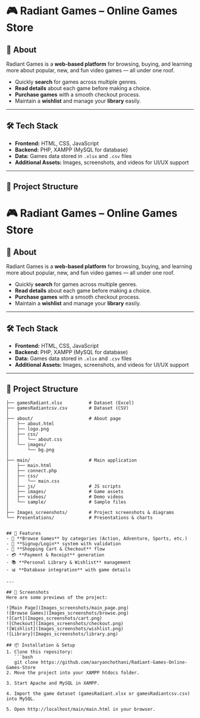 # 🎮 Radiant Games – Online Games Store

## 📌 About
Radiant Games is a **web-based platform** for browsing, buying, and learning more about popular, new, and fun video games — all under one roof.  

- Quickly **search** for games across multiple genres.  
- **Read details** about each game before making a choice.  
- **Purchase games** with a smooth checkout process.  
- Maintain a **wishlist** and manage your **library** easily.  

---

## 🛠️ Tech Stack
- **Frontend:** HTML, CSS, JavaScript  
- **Backend:** PHP, XAMPP (MySQL for database)  
- **Data:** Games data stored in `.xlsx` and `.csv` files  
- **Additional Assets:** Images, screenshots, and videos for UI/UX support  

---

## 📂 Project Structure
# 🎮 Radiant Games – Online Games Store

## 📌 About
Radiant Games is a **web-based platform** for browsing, buying, and learning more about popular, new, and fun video games — all under one roof.  

- Quickly **search** for games across multiple genres.  
- **Read details** about each game before making a choice.  
- **Purchase games** with a smooth checkout process.  
- Maintain a **wishlist** and manage your **library** easily.  

---

## 🛠️ Tech Stack
- **Frontend:** HTML, CSS, JavaScript  
- **Backend:** PHP, XAMPP (MySQL for database)  
- **Data:** Games data stored in `.xlsx` and `.csv` files  
- **Additional Assets:** Images, screenshots, and videos for UI/UX support  

---

## 📂 Project Structure
```text
├── gamesRadiant.xlsx          # Dataset (Excel)
├── gamesRadiantcsv.csv        # Dataset (CSV)
│
├── about/                     # About page
│   ├── about.html
│   ├── logo.png
│   ├── css/
│   │   └── about.css
│   └── images/
│       └── bg.png
│
├── main/                      # Main application
│   ├── main.html
│   ├── connect.php
│   ├── css/
│   │   └── main.css
│   ├── js/                    # JS scripts
│   ├── images/                # Game assets
│   ├── videos/                # Demo videos
│   └── sample/                # Sample files
│
├── Images_screenshots/        # Project screenshots & diagrams
└── Presentations/             # Presentations & charts


## 🚀 Features
- 🔎 **Browse Games** by categories (Action, Adventure, Sports, etc.)  
- 📝 **Signup/Login** system with validation  
- 🛒 **Shopping Cart & Checkout** flow  
- 💳 **Payment & Receipt** generation  
- 📚 **Personal Library & Wishlist** management  
- 📊 **Database integration** with game details  

---

## 📸 Screenshots
Here are some previews of the project:

![Main Page](Images_screenshots/main_page.png)  
![Browse Games](Images_screenshots/browse.png)  
![Cart](Images_screenshots/cart.png)  
![Checkout](Images_screenshots/checkout.png)  
![Wishlist](Images_screenshots/wishlist.png)  
![Library](Images_screenshots/library.png)  

## 📦 Installation & Setup
1. Clone this repository:
   ```bash
   git clone https://github.com/aaryanchothani/Radiant-Games-Online-Games-Store
2. Move the project into your XAMPP htdocs folder.

3. Start Apache and MySQL in XAMPP.

4. Import the game dataset (gamesRadiant.xlsx or gamesRadiantcsv.csv) into MySQL.

5. Open http://localhost/main/main.html in your browser.
